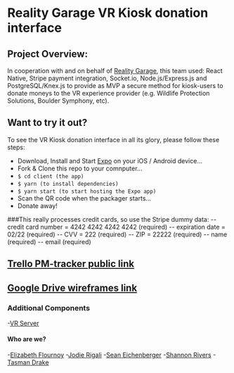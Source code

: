 # Reality Garage VR Kiosk donation interface

## Project Overview:
In cooperation with and on behalf of [Reality Garage](http://realitygarage.com/), this team used: React Native, Stripe payment integration, Socket.io, Node.js/Express.js and PostgreSQL/Knex.js to provide as MVP a secure method for kiosk-users to donate moneys to the VR experience provider (e.g. Wildlife Protection Solutions, Boulder Symphony, etc).

## Want to try it out?
To see the VR Kiosk donation interface in all its glory, please follow these steps:
- Download, Install and Start [Expo](https://expo.io/) on your iOS / Android device...
- Fork & Clone this repo to your comnputer...
- ```$ cd client (the app)```
- ```$ yarn (to install dependencies)```
- ```$ yarn start (to start hosting the Expo app)```
- Scan the QR code when the packager starts...
- Donate away!

###This really processes credit cards, so use the Stripe dummy data:
  -- credit card number = 4242 4242 4242 4242 (required)
  -- expiration date = 02/22 (required)
  -- CVV = 222 (required)
  -- ZIP = 22222 (required)
  -- name  (required)
  -- email  (required)


## [Trello PM-tracker public link](https://trello.com/b/NjV8tJT7/vr-app)
## [Google Drive wireframes link](https://drive.google.com/drive/folders/0BwXfo7CF48C2SjZaU2lRNVhWWFk)

### Additional Components
-[VR Server](https://github.com/tasmandrake/vr_server)

#### Who are we?
-[Elizabeth Flournoy](https://github.com/emflournoy)
-[Jodie Rigali](https://github.com/jmrigali)
-[Sean Eichenberger](https://github.com/speichs)
-[Shannon Rivers](https://github.com/senbenito)
-[Tasman Drake](https://github.com/tasmandrake)
